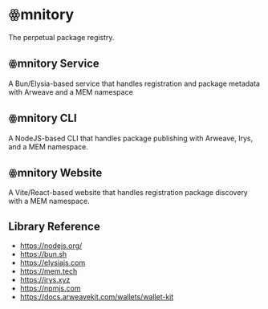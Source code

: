 # ꙮmnitory

The perpetual package registry.

## ꙮmnitory Service

A Bun/Elysia-based service that handles registration and package metadata with
Arweave and a MEM namespace

## ꙮmnitory CLI

A NodeJS-based CLI that handles package publishing with Arweave, Irys, and a MEM
namespace.

## ꙮmnitory Website

A Vite/React-based website that handles registration package discovery with a MEM namespace.

## Library Reference

- https://nodejs.org/
- https://bun.sh
- https://elysiajs.com
- https://mem.tech
- https://irys.xyz
- https://npmjs.com
- https://docs.arweavekit.com/wallets/wallet-kit
